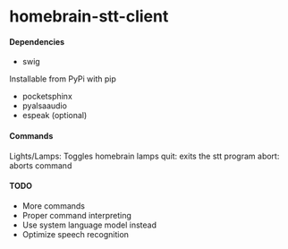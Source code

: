 homebrain-stt-client
====================

#### Dependencies

- swig

Installable from PyPi with pip

- pocketsphinx
- pyalsaaudio
- espeak (optional)

#### Commands

Lights/Lamps: Toggles homebrain lamps
quit: exits the stt program
abort: aborts command

#### TODO

- More commands
- Proper command interpreting
- Use system language model instead
- Optimize speech recognition
